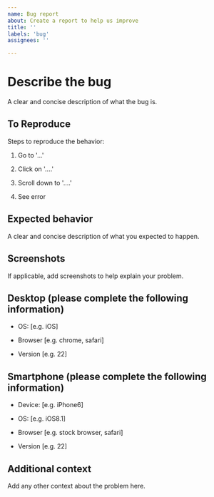 ```yaml
---
name: Bug report
about: Create a report to help us improve
title: ''
labels: 'bug'
assignees: ''

---
```

<!--
 #
 # Copyright (C) 2004-2024 The Cacti Group
 #
-->

# Describe the bug

A clear and concise description of what the bug is.

## To Reproduce

Steps to reproduce the behavior:

1. Go to '...'

2. Click on '....'

3. Scroll down to '....'

4. See error

## Expected behavior

A clear and concise description of what you expected to happen.

## Screenshots

If applicable, add screenshots to help explain your problem.

## Desktop (please complete the following information)

- OS: [e.g. iOS]

- Browser [e.g. chrome, safari]

- Version [e.g. 22]

## Smartphone (please complete the following information)

- Device: [e.g. iPhone6]

- OS: [e.g. iOS8.1]

- Browser [e.g. stock browser, safari]

- Version [e.g. 22]

## Additional context

Add any other context about the problem here.
